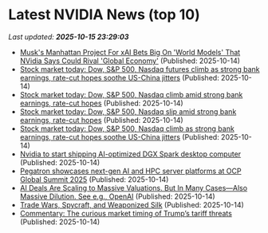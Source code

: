 # Latest NVIDIA News (top 10)
_Last updated: **2025-10-15 23:29:03**_

- [Musk's Manhattan Project For xAI Bets Big On 'World Models' That NVidia Says Could Rival 'Global Economy'](https://biztoc.com/x/250a1fe8a251ae90) (Published: 2025-10-14)
- [Stock market today: Dow, S&P 500, Nasdaq futures climb as strong bank earnings, rate-cut hopes soothe US-China jitters](https://finance.yahoo.com/news/live/stock-market-today-dow-sp-500-nasdaq-futures-climb-as-strong-bank-earnings-rate-cut-hopes-soothe-us-china-jitters-231143129.html) (Published: 2025-10-14)
- [Stock market today: Dow, S&P 500, Nasdaq climb amid strong bank earnings, rate-cut hopes](https://finance.yahoo.com/news/live/stock-market-today-dow-sp-500-nasdaq-climb-amid-strong-bank-earnings-rate-cut-hopes-231143771.html) (Published: 2025-10-14)
- [Stock market today: Dow, S&P 500, Nasdaq slip amid strong bank earnings, rate-cut hopes](https://finance.yahoo.com/news/live/stock-market-today-dow-sp-500-nasdaq-slip-amid-strong-bank-earnings-rate-cut-hopes-231143750.html) (Published: 2025-10-14)
- [Stock market today: Dow, S&P 500, Nasdaq climb as strong bank earnings, rate-cut hopes soothe US-China jitters](https://finance.yahoo.com/news/live/stock-market-today-dow-sp-500-nasdaq-climb-as-strong-bank-earnings-rate-cut-hopes-soothe-us-china-jitters-231143652.html) (Published: 2025-10-14)
- [Nvidia to start shipping AI-optimized DGX Spark desktop computer](https://siliconangle.com/2025/10/14/nvidia-start-shipping-ai-optimized-dgx-spark-desktop-computer/) (Published: 2025-10-14)
- [Pegatron showcases next-gen AI and HPC server platforms at OCP Global Summit 2025](https://www.digitimes.com/news/a20251014PD244/pegatron-ai-server-hpc-performance-2025.html) (Published: 2025-10-14)
- [AI Deals Are Scaling to Massive Valuations. But In Many Cases—Also Massive Dilution. See e.g., OpenAI](https://www.saastr.com/ai-deals-are-scaling-to-massive-valuations-but-in-many-cases-also-massive-dilution-see-e-g-openai/) (Published: 2025-10-14)
- [Trade Wars, Spycraft, and Weaponized Silk](https://dailyreckoning.com/trade-wars-spycraft-and-weaponized-silk/) (Published: 2025-10-14)
- [Commentary: The curious market timing of Trump’s tariff threats](https://www.channelnewsasia.com/commentary/trump-tariffs-china-stock-market-timing-trade-5400931) (Published: 2025-10-14)
